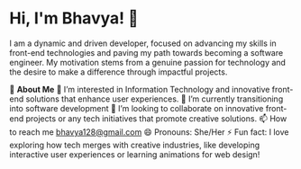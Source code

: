  # **Hi, I'm Bhavya! 👋**
  I am a dynamic and driven developer, focused on advancing my skills in front-end technologies and paving my path towards becoming a software engineer. My motivation stems from a genuine passion for technology and the desire to make a difference through impactful projects.
  
  🚀 **About Me**
  👀 I’m interested in Information Technology and innovative front-end solutions that enhance user experiences.
  🌱 I’m currently transitioning into software development
  💞️ I’m looking to collaborate on innovative front-end projects or any tech initiatives that promote creative solutions.
  📫 How to reach me bhavya128@gmail.com
  😄 Pronouns: She/Her
  ⚡ Fun fact: I love exploring how tech merges with creative industries, like developing interactive user experiences or learning animations for web design!

<!---
Bhavyat128/Bhavyat128 is a ✨ special ✨ repository because its `README.md` (this file) appears on your GitHub profile.
You can click the Preview link to take a look at your changes.
--->
